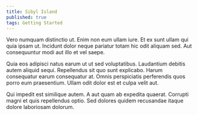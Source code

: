 ```yaml
---
title: Sibyl Island
published: true
tags: Getting Started
---
```


Vero numquam distinctio ut. Enim non eum ullam iure. Et ex sunt ullam qui quia ipsam ut. Incidunt dolor neque pariatur totam hic odit aliquam sed. Aut consequuntur modi aut illo et vel saepe.

Quia eos adipisci natus earum ut ut sed voluptatibus. Laudantium debitis autem aliquid sequi. Repellendus sit quo sunt explicabo. Harum consequatur earum consequatur at. Omnis perspiciatis perferendis quos porro eum praesentium. Ullam odit dolor est et culpa velit aut.

Qui impedit est similique autem. A aut quam ab expedita quaerat. Corrupti magni et quis repellendus optio. Sed dolores quidem recusandae itaque dolore laboriosam dolorum.
